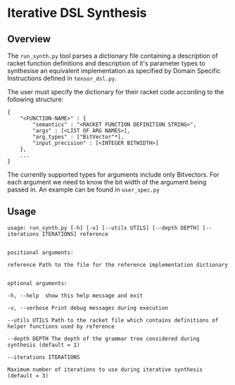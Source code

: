 # Iterative DSL Synthesis

## Overview
The `run_synth.py` tool parses a dictionary file containing a description of racket function definitions and description of it's parameter types to synthesise an equivalent implementation as specified by Domain Specific Instructions defined in `tensor_dsl.py`.

The user must specify the dictionary for their racket code according to the following structure:
```
{
	"<FUNCTION-NAME>" : {
		"semantics" : "<RACKET FUNCTION DEFINITION STRING>",
		"args" : [<LIST OF ARG NAMES>],
		"arg_types" : ["BitVector"*],
		"input_precision" : [<INTEGER BITWIDTH>]
	},
	...
}
```

The currently supported types for arguments include only Bitvectors. For each argument
we need to know the bit width of the argument being passed in. An example can be found in `user_spec.py`

## Usage
```
usage: run_synth.py [-h] [-v] [--utils UTILS] [--depth DEPTH] [--iterations ITERATIONS] reference

  
positional arguments:

reference Path to the file for the reference implementation dictionary

  
optional arguments:

-h, --help  show this help message and exit

-v, --verbose Print debug messages during execution

--utils UTILS Path to the racket file which contains definitions of helper functions used by reference

--depth DEPTH The depth of the grammar tree considered during synthesis (default = 1)

--iterations ITERATIONS

Maximum number of iterations to use during iterative synthesis (default = 3)
```

